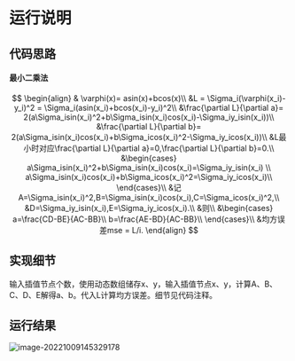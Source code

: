 # 运行说明

## 代码思路

#### 最小二乘法

$$
\begin{align}
& \varphi(x)= asin(x)+bcos(x)\\
&L = \Sigma_i(\varphi(x_i)-y_i)^2 = \Sigma_i(asin(x_i)+bcos(x_i)-y_i)^2\\
&\frac{\partial L}{\partial a}= 2(a\Sigma_isin(x_i)^2+b\Sigma_isin(x_i)cos(x_i)-\Sigma_iy_isin(x_i))\\
&\frac{\partial L}{\partial b}= 2(a\Sigma_isin(x_i)cos(x_i)+b\Sigma_icos(x_i)^2-\Sigma_iy_icos(x_i))\\
&L最小时对应\frac{\partial L}{\partial a}=0,\frac{\partial L}{\partial b}=0.\\
&\begin{cases}
        a\Sigma_isin(x_i)^2+b\Sigma_isin(x_i)cos(x_i)=\Sigma_iy_isin(x_i) \\
        a\Sigma_isin(x_i)cos(x_i)+b\Sigma_icos(x_i)^2=\Sigma_iy_icos(x_i)\\ 
     \end{cases}\\
 &记A=\Sigma_isin(x_i)^2,B=\Sigma_isin(x_i)cos(x_i),C=\Sigma_icos(x_i)^2,\\
 &D=\Sigma_iy_isin(x_i),E=\Sigma_iy_icos(x_i).\\
 &则\\
 &\begin{cases}
        a=\frac{CD-BE}{AC-BB}\\
        b=\frac{AE-BD}{AC-BB}\\ 
     \end{cases}\\
 &均方误差mse = L/i.
\end{align}
$$

## 实现细节

输入插值节点个数，使用动态数组储存x、y，输入插值节点x、y，计算A、B、C、D、E解得a、b。代入L计算均方误差。细节见代码注释。

## 运行结果

![image-20221009145329178](C:\Users\pseudonym\AppData\Roaming\Typora\typora-user-images\image-20221009145329178.png)